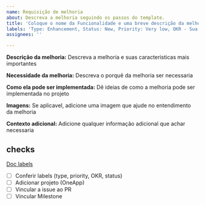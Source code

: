 ```yaml
---
name: Requisição de melhoria
about: Descreva a melhoria seguindo os passos do template.
title: 'Coloque o nome da Funcionalidade e uma breve descrição da melhoria e onde ela sera aplicada.'
labels: 'Type: Enhancement, Status: New, Priority: Very low, OKR - Sua Musica VS Ferrari'
assignees: ''

---
```



**Descrição da melhoria:**
Descreva a melhoria e suas caracteristicas mais importantes

**Necessidade da melhoria:**
Descreva o porquê da melhoria ser necessaria

**Como ela pode ser implementada:**
Dê ideias de como a melhoria pode ser implementada no projeto

**Imagens:**
Se aplicavel, adicione uma imagem que ajude no entendimento da melhoria

**Contexto adicional:**
Adicione qualquer informação adicional que achar necessaria


## checks

  [Doc labels](https://github.com/SuaMusica/OneApp/wiki/Labels)

- [ ] Conferir labels (type, priority, OKR, status)
- [ ] Adicionar projeto (OneApp)
- [ ] Vincular a issue ao PR
- [ ] Vincular Milestone
